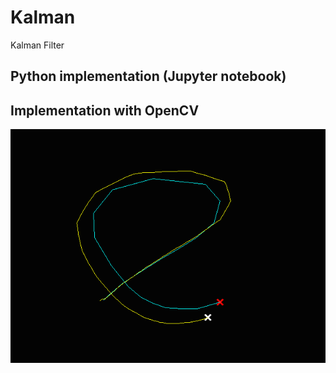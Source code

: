 # Kalman
Kalman Filter

## Python implementation (Jupyter notebook)
## Implementation with OpenCV
<img src='02_KFTest_VisualStudio%2BOpenCV/VS2010/Screenshots/Screenshot%202.png'/>
